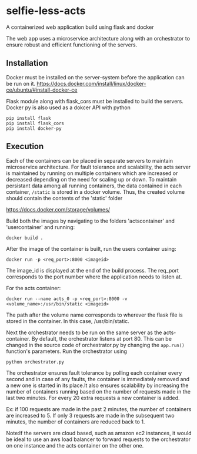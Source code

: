 # selfie-less-acts
A containerized web application build using flask and docker

The web app uses a microservice architecture along with an orchestrator to ensure robust and efficient functioning of the servers.

## Installation

Docker must be installed on the server-system before the application can be run on it.
https://docs.docker.com/install/linux/docker-ce/ubuntu/#install-docker-ce


Flask module along with flask_cors must be installed to build the servers. Docker py is also used as a dokcer API with python
```
pip install flask
pip install flask_cors
pip install docker-py
```


## Execution

Each of the containers can be placed in separate servers to maintain microservice architecture.
For fault tolerance and scalability, the acts server is maintained by running on multiple containers which are increased or decreased depending on the need for scaling up or down.
To maintain persistant data among all running containers, the data contained in each container, ```/static``` is stored in a docker volume. Thus, the created volume should contain the contents of the 'static' folder

https://docs.docker.com/storage/volumes/


Build both the images by navigating to the folders 'actscontainer' and 'usercontainer' and running:
```
docker build .
```
After the image of the container is built, run the users container using:
```
docker run -p <req_port>:8000 <imageid> 
```
The image_id is displayed at the end of the build process.
The req_port corresponds to the port number where the application needs to listen at.

For the acts container:
```
docker run --name acts_0 -p <req_port>:8000 -v <volume_name>:/usr/bin/static <imageid> 
```
The path after the volume name corresponds to wherever the flask file is stored in the container. In this case, /usr/bin/static.

Next the orchestrator needs to be run on the same server as the acts-container. By default, the orchestrator listens at port 80. This can be changed in the source code of orchestrator.py by changing the ```app.run()``` function's parameters.
Run the orchestrator using
```
python orchestrator.py
```

The orchestrator ensures fault tolerance by polling each container every second and in case of any faults, the container is immediately removed and a new one is started in its place.It also ensures scalability by increasing the number of containers running based on the number of requests made in the last two minutes. For every 20 extra requests a new container is added.

Ex: if 100 requests are made in the past 2 minutes, the number of containers are increased to 5. If only 3 requests are made in the subsequent two minutes, the number of containers are reduced back to 1.

Note:If the servers are cloud based, such as amazon ec2 instances, it would be ideal to use an aws load balancer to forward requests to the orchestrator on one instance and the acts container on the other one.
